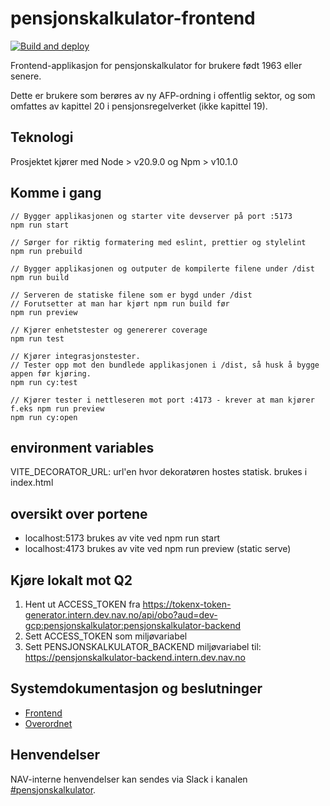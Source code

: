 # pensjonskalkulator-frontend

[
![Build and deploy](https://github.com/navikt/pensjonskalkulator-frontend/actions/workflows/deploy-dev.yaml/badge.svg)
](https://github.com/navikt/pensjonskalkulator-frontend/actions/workflows/deploy-dev.yaml)

Frontend-applikasjon for pensjonskalkulator for brukere født 1963 eller senere.

Dette er brukere som berøres av ny AFP-ordning i offentlig sektor, og som omfattes av kapittel 20 i
pensjonsregelverket (ikke kapittel 19).

## Teknologi

Prosjektet kjører med Node > v20.9.0 og Npm > v10.1.0

## Komme i gang

```console
// Bygger applikasjonen og starter vite devserver på port :5173
npm run start
```

```console
// Sørger for riktig formatering med eslint, prettier og stylelint
npm run prebuild
```

```console
// Bygger applikasjonen og outputer de kompilerte filene under /dist
npm run build
```

```console
// Serveren de statiske filene som er bygd under /dist
// Forutsetter at man har kjørt npm run build før
npm run preview
```

```console
// Kjører enhetstester og genererer coverage
npm run test
```

```console
// Kjører integrasjonstester.
// Tester opp mot den bundlede applikasjonen i /dist, så husk å bygge appen før kjøring.
npm run cy:test

// Kjører tester i nettleseren mot port :4173 - krever at man kjører f.eks npm run preview
npm run cy:open
```

## environment variables

VITE_DECORATOR_URL: url'en hvor dekoratøren hostes statisk. brukes i index.html

## oversikt over portene

- localhost:5173 brukes av vite ved npm run start
- localhost:4173 brukes av vite ved npm run preview (static serve)

## Kjøre lokalt mot Q2

1. Hent ut ACCESS_TOKEN fra <https://tokenx-token-generator.intern.dev.nav.no/api/obo?aud=dev-gcp:pensjonskalkulator:pensjonskalkulator-backend>
2. Sett ACCESS_TOKEN som miljøvariabel
3. Sett PENSJONSKALKULATOR_BACKEND miljøvariabel til: <https://pensjonskalkulator-backend.intern.dev.nav.no>

## Systemdokumentasjon og beslutninger

- [Frontend](https://confluence.adeo.no/display/PEN/Pensjonskalkulator+frontend)
- [Overordnet](#TODO)

## Henvendelser

NAV-interne henvendelser kan sendes via Slack i
kanalen [#pensjonskalkulator](https://nav-it.slack.com/archives/C04M46SPSRL).
